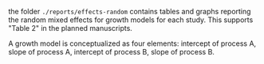 the folder `./reports/effects-random` contains tables and graphs reporting the random mixed effects for growth models for each study.  This supports "Table 2" in the planned manuscripts. 

A growth model is conceptualized as four elements: intercept of process A, slope of process A, intercept of process B, slope of process B.
